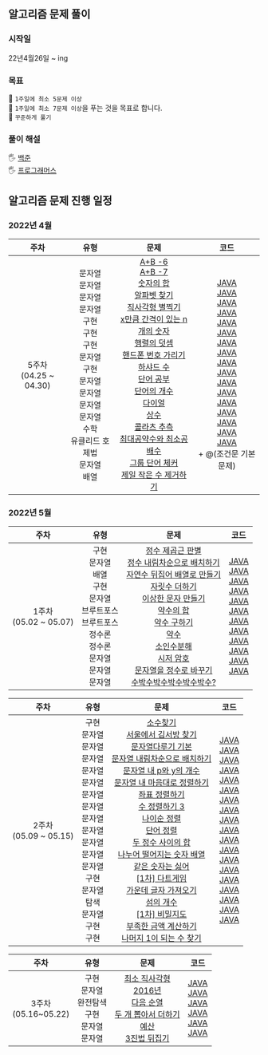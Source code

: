 <h2>알고리즘 문제 풀이</h2>
<h3>시작일</h3>
22년4월26일 ~ ing
<h3>목표</h3>

🎯 `1주일에 최소 5문제 이상`
<br />
🎯 `1주일에 최소 7문제 이상`을 푸는 것을 목표로 합니다.
<br />
🎯 `꾸준하게 풀기 `
<br />

<h3>풀이 해설</h3>

🖐 [백준](https://www.notion.so/Baekjoon-c7fe3bc431a84ff2844659e397a4dedc/)
<br />
🖐 [프로그래머스](https://vivacious-plate-33b.notion.site/Programmers-7e344c9b0a8b44e990ac4538720c4315/)
<br />

<h2>알고리즘 문제 진행 일정</h2>

### 2022년 4월

|              주차               |                                                                             유형                                                                              |                                                                                                                                                                                                                                                                                                                                                                                                                                                                                                                                                                                                                                         문제                                                                                                                                                                                                                                                                                                                                                                                                                                                                                                                                                                                                                                         |                                                                                                                                                                                                                                                                                                                                                                                                                                                                                                                                                                                                                                                                                                                                                                                                                                                                                           코드                                                                                                                                                                                                                                                                                                                                                                                                                                                                                                                                                                                                                                                                                                                                                                                                                                                                                           |
|:-----------------------------:|:-----------------------------------------------------------------------------------------------------------------------------------------------------------:|:----------------------------------------------------------------------------------------------------------------------------------------------------------------------------------------------------------------------------------------------------------------------------------------------------------------------------------------------------------------------------------------------------------------------------------------------------------------------------------------------------------------------------------------------------------------------------------------------------------------------------------------------------------------------------------------------------------------------------------------------------------------------------------------------------------------------------------------------------------------------------------------------------------------------------------------------------------------------------------------------------------------------------------------------------------------------------------------------------------------------------------------------------------------------------------------------------------------------------------------------------------------------------------:|:--------------------------------------------------------------------------------------------------------------------------------------------------------------------------------------------------------------------------------------------------------------------------------------------------------------------------------------------------------------------------------------------------------------------------------------------------------------------------------------------------------------------------------------------------------------------------------------------------------------------------------------------------------------------------------------------------------------------------------------------------------------------------------------------------------------------------------------------------------------------------------------------------------------------------------------------------------------------------------------------------------------------------------------------------------------------------------------------------------------------------------------------------------------------------------------------------------------------------------------------------------------------------------------------------------------------------------------------------------------------------------------------------------------------------------------------------------------------------------------------------------------------------------------------------------------------------------------------------------------------------------------------------------------------------------------------------------------------------------------------------------------------------------------:|
|    5주차<br/>(04.25 ~ 04.30)    | 문자열<br/>문자열<br/>문자열<br/>문자열<br/>구현<br/>구현<br/>구현<br/>문자열<br/>구현 <br/>문자열 <br/>문자열 <br/>문자열 <br/>문자열 <br/>수학 <br/>유클리드 호제법 <br/>문자열<br/>배열| [A+B -6](https://www.acmicpc.net/problem/10953) <br /> [A+B -7](https://www.acmicpc.net/problem/11021) <br /> [숫자의 합](https://www.acmicpc.net/problem/11720) <br /> [알파벳 찾기](https://www.acmicpc.net/problem/10809) <br /> [직사각형 별찍기](https://programmers.co.kr/learn/courses/30/lessons/12969) <br /> [x만큼 간격이 있는 n개의 숫자](https://programmers.co.kr/learn/courses/30/lessons/12954) <br /> [행렬의 덧셈](https://programmers.co.kr/learn/courses/30/lessons/12950) <br /> [핸드폰 번호 가리기](https://programmers.co.kr/learn/courses/30/lessons/12948) <br /> [하샤드 수](https://programmers.co.kr/learn/courses/30/lessons/12947) <br /> [단어 공부](https://www.acmicpc.net/problem/1157) <br /> [단어의 개수](https://www.acmicpc.net/problem/1152) <br /> [다이얼](https://www.acmicpc.net/problem/5622) <br /> [상수](https://www.acmicpc.net/problem/2908) <br /> [콜라츠 추측](https://programmers.co.kr/learn/courses/30/lessons/12943) <br /> [최대공약수와 최소공배수](https://www.acmicpc.net/problem/2609) <br /> [그룹 단어 체커](https://www.acmicpc.net/problem/1316) <br /> [제일 작은 수 제거하기](https://programmers.co.kr/learn/courses/30/lessons/12935) | [JAVA](https://github.com/eodudsla10/Algorithm-solve/blob/master/src/BOJ/BOJ10953.java) <br />[JAVA](https://github.com/eodudsla10/Algorithm-solve/commit/8a903f7bbbe7942d53a3ee5de6e4a39f6add98f9) <br />[JAVA](https://github.com/eodudsla10/Algorithm-solve/blob/master/src/BOJ/BOJ11720.java) <br />[JAVA](https://github.com/eodudsla10/Algorithm-solve/blob/master/src/BOJ/BOJ10809.java) <br />[JAVA](https://github.com/eodudsla10/Algorithm-solve/blob/master/src/PRO/PRO12969.java) <br />[JAVA](https://github.com/eodudsla10/Algorithm-solve/blob/master/src/PRO/PRO12954.java) <br />[JAVA](https://github.com/eodudsla10/Algorithm-solve/blob/master/src/PRO/PRO12950.java) <br />[JAVA](https://github.com/eodudsla10/Algorithm-solve/blob/master/src/PRO/PRO12948.java) <br />[JAVA](https://github.com/eodudsla10/Algorithm-solve/blob/master/src/PRO/PRO12947.java) <br />[JAVA](https://github.com/eodudsla10/Algorithm-solve/blob/master/src/BOJ/BOJ1157.java) <br />[JAVA](https://github.com/eodudsla10/Algorithm-solve/blob/master/src/BOJ/BOJ1152.java) <br />[JAVA](https://github.com/eodudsla10/Algorithm-solve/blob/master/src/BOJ/BOJ5622.java) <br />[JAVA](https://github.com/eodudsla10/Algorithm-solve/blob/master/src/BOJ/BOJ2908.java) <br />[JAVA](https://github.com/eodudsla10/Algorithm-solve/blob/master/src/PRO/PRO12943.java) <br />[JAVA](https://github.com/eodudsla10/Algorithm-solve/blob/master/src/BOJ/BOJ2609.java) <br />[JAVA](https://github.com/eodudsla10/Algorithm-solve/blob/master/src/BOJ/BOJ1316.java) <br />[JAVA](https://github.com/eodudsla10/Algorithm-solve/blob/master/src/PRO/PRO12935.java) <br /> + @(조건문 기본문제) |


### 2022년 5월


|            주차             |                                                    유형                                                    |                                                                                                                                                                                                                                                                                                                                                                                                              문제                                                                                                                                                                                                                                                                                                                                                                                                              |                                                                                                                                                                                                                                                                                                                                                                                                                                                                                                                                      코드                                                                                                                                                                                                                                                                                                                                                                                                                                                                                                                                       |
|:-------------------------:|:--------------------------------------------------------------------------------------------------------:|:----------------------------------------------------------------------------------------------------------------------------------------------------------------------------------------------------------------------------------------------------------------------------------------------------------------------------------------------------------------------------------------------------------------------------------------------------------------------------------------------------------------------------------------------------------------------------------------------------------------------------------------------------------------------------------------------------------------------------------------------------------------------------------------------------------------------------:|:-----------------------------------------------------------------------------------------------------------------------------------------------------------------------------------------------------------------------------------------------------------------------------------------------------------------------------------------------------------------------------------------------------------------------------------------------------------------------------------------------------------------------------------------------------------------------------------------------------------------------------------------------------------------------------------------------------------------------------------------------------------------------------------------------------------------------------------------------------------------------------------------------------------------------------------------------------------------------------------------------------------------------------------------------------------------------------:|
| 1주차 </br> (05.02 ~ 05.07) | 구현 <br/>문자열 <br/>배열 <br/>구현 <br/>문자열  <br/>브루트포스 <br/>브루트포스 <br/>정수론 <br/>정수론 <br/>문자열 <br/>문자열 <br/>문자열 | [정수 제곱근 판별](https://programmers.co.kr/learn/courses/30/lessons/12934) <br /> [정수 내림차순으로 배치하기](https://programmers.co.kr/learn/courses/30/lessons/12933) <br /> [자연수 뒤집어 배열로 만들기](https://programmers.co.kr/learn/courses/30/lessons/12932) <br /> [자릿수 더하기](https://programmers.co.kr/learn/courses/30/lessons/12931) <br /> [이상한 문자 만들기](https://programmers.co.kr/learn/courses/30/lessons/12930) <br /> [약수의 합](https://programmers.co.kr/learn/courses/30/lessons/12928) <br /> [약수 구하기](https://www.acmicpc.net/problem/2501)  <br /> [약수 ](https://www.acmicpc.net/problem/1037)  <br /> [소인수분해](https://www.acmicpc.net/problem/11653)  <br /> [시저 암호](https://programmers.co.kr/learn/courses/30/lessons/12926)  <br /> [문자열을 정수로 바꾸기](https://programmers.co.kr/learn/courses/30/lessons/12925)  <br /> [수박수박수박수박수박수?](https://programmers.co.kr/learn/courses/30/lessons/12922) | [JAVA](https://github.com/eodudsla10/Algorithm-solve/blob/master/src/PRO/PRO12934.java) <br />[JAVA](https://github.com/eodudsla10/Algorithm-solve/commit/8375e77f81a5cd6c0f8f1a60ca44786afb69eb7a) <br />[JAVA](https://github.com/eodudsla10/Algorithm-solve/blob/master/src/PRO/PRO12932.java) <br />[JAVA](https://github.com/eodudsla10/Algorithm-solve/blob/master/src/PRO/PRO12931.java) <br />[JAVA](https://github.com/eodudsla10/Algorithm-solve/blob/master/src/PRO/PRO12930.java) <br />[JAVA](https://github.com/eodudsla10/Algorithm-solve/blob/master/src/PRO/PRO12928.java) <br />[JAVA](https://github.com/eodudsla10/Algorithm-solve/blob/master/src/BOJ/BOJ2501.java) <br />[JAVA](https://github.com/eodudsla10/Algorithm-solve/blob/master/src/BOJ/BOJ1037.java) <br />[JAVA](https://github.com/eodudsla10/Algorithm-solve/blob/master/src/BOJ/BOJ11653.java) <br />[JAVA](https://github.com/eodudsla10/Algorithm-solve/blob/master/src/PRO/PRO12926.java) <br />[JAVA](https://github.com/eodudsla10/Algorithm-solve/blob/master/src/PRO/PRO12925.java) <br />[JAVA](https://github.com/eodudsla10/Algorithm-solve/blob/master/src/PRO/PRO12922.java) |

|           주차            |                                                                                         유형                                                                                         |                                                                                                                                                                                                                                                                                                                                                                                                                                                                                                                                                                                                                                                                                                           문제                                                                                                                                                                                                                                                                                                                                                                                                                                                                                                                                                                                                                                                                                                            |                                                                                                                                                                                                                                                                                                                                                                                                                                                                                                                                                                                                                                                                                                                                                                                                                                                                                 코드                                                                                                                                                                                                                                                                                                                                                                                                                                                                                                                                                                                                                                                                                                                                                                                                                                                                                  |
|:-----------------------:|:----------------------------------------------------------------------------------------------------------------------------------------------------------------------------------:|:-----------------------------------------------------------------------------------------------------------------------------------------------------------------------------------------------------------------------------------------------------------------------------------------------------------------------------------------------------------------------------------------------------------------------------------------------------------------------------------------------------------------------------------------------------------------------------------------------------------------------------------------------------------------------------------------------------------------------------------------------------------------------------------------------------------------------------------------------------------------------------------------------------------------------------------------------------------------------------------------------------------------------------------------------------------------------------------------------------------------------------------------------------------------------------------------------------------------------------------------------------------------------------------------------------------------------------------------------------------------------------------------------------------------------:|:-------------------------------------------------------------------------------------------------------------------------------------------------------------------------------------------------------------------------------------------------------------------------------------------------------------------------------------------------------------------------------------------------------------------------------------------------------------------------------------------------------------------------------------------------------------------------------------------------------------------------------------------------------------------------------------------------------------------------------------------------------------------------------------------------------------------------------------------------------------------------------------------------------------------------------------------------------------------------------------------------------------------------------------------------------------------------------------------------------------------------------------------------------------------------------------------------------------------------------------------------------------------------------------------------------------------------------------------------------------------------------------------------------------------------------------------------------------------------------------------------------------------------------------------------------------------------------------------------------------------------------------------------------------------------------------------------------------------------------------------------------------------:|
| 2주차<br/>(05.09 ~ 05.15) | 구현 <br/> 문자열 <br/> 문자열 <br/> 문자열 <br/> 문자열 <br/> 문자열 <br/> 문자열 <br/> 문자열 <br/> 문자열 <br/> 문자열 <br/> 문자열 <br/> 문자열 <br/> 문자열 <br/> 구현 <br/> 문자열 <br/> 탐색 <br/> 문자열 <br/> 구현 <br/> 구현 | [소수찾기](https://programmers.co.kr/learn/courses/30/lessons/12921?language=java) <br /> [서울에서 김서방 찾기](https://programmers.co.kr/learn/courses/30/lessons/12919) <br /> [문자열다루기 기본](https://programmers.co.kr/learn/courses/30/lessons/12918) <br /> [문자열 내림차순으로 배치하기](https://programmers.co.kr/learn/courses/30/lessons/12917) <br /> [문자열 내 p와 y의 개수](https://programmers.co.kr/learn/courses/30/lessons/12916) <br /> [문자열 내 마음대로 정렬하기](https://programmers.co.kr/learn/courses/30/lessons/12915) <br /> [좌표 정렬하기](https://www.acmicpc.net/problem/11650) <br /> [수 정렬하기 3](https://www.acmicpc.net/problem/10989) <br /> [나이순 정렬](https://www.acmicpc.net/problem/10814) <br /> [단어 정렬](https://www.acmicpc.net/problem/1181) <br /> [두 정수 사이의 합](https://programmers.co.kr/learn/courses/30/lessons/12912) <br /> [나누어 떨어지는 숫자 배열](https://programmers.co.kr/learn/courses/30/lessons/12910) <br /> [같은 숫자는 싫어](https://programmers.co.kr/learn/courses/30/lessons/12906) <br /> [[1차] 다트게임](https://programmers.co.kr/learn/courses/30/lessons/17682) <br /> [가운데 글자 가져오기](https://programmers.co.kr/learn/courses/30/lessons/12903) <br /> [섬의 개수](https://www.acmicpc.net/problem/4963) <br /> [[1차] 비밀지도](https://programmers.co.kr/learn/courses/30/lessons/17681) <br /> [부족한 금액 계산하기](https://programmers.co.kr/learn/courses/30/lessons/82612) <br /> [나머지 1이 되는 수 찾기](https://programmers.co.kr/learn/courses/30/lessons/87389) | [JAVA](https://github.com/eodudsla10/Algorithm-solve/blob/master/src/PRO/PRO12921.java) <br /> [JAVA](https://github.com/eodudsla10/Algorithm-solve/blob/master/src/PRO/PRO12919.java) <br /> [JAVA](https://github.com/eodudsla10/Algorithm-solve/blob/master/src/PRO/PRO12918.java) <br /> [JAVA](https://github.com/eodudsla10/Algorithm-solve/blob/master/src/PRO/PRO12917.java) <br /> [JAVA](https://github.com/eodudsla10/Algorithm-solve/blob/master/src/PRO/PRO12916.java) <br /> [JAVA](https://github.com/eodudsla10/Algorithm-solve/blob/master/src/PRO/PRO12915.java) <br /> [JAVA](https://github.com/eodudsla10/Algorithm-solve/blob/master/src/BOJ/BOJ11650.java) <br /> [JAVA](https://github.com/eodudsla10/Algorithm-solve/blob/master/src/BOJ/BOJ10989.java) <br /> [JAVA](https://github.com/eodudsla10/Algorithm-solve/blob/master/src/BOJ/BOJ10814.java) <br /> [JAVA](https://github.com/eodudsla10/Algorithm-solve/blob/master/src/BOJ/BOJ1181.java) <br /> [JAVA](https://github.com/eodudsla10/Algorithm-solve/blob/master/src/PRO/PRO12912.java) <br /> [JAVA](https://github.com/eodudsla10/Algorithm-solve/blob/master/src/PRO/PRO12910.java) <br /> [JAVA](https://github.com/eodudsla10/Algorithm-solve/blob/master/src/PRO/PRO12906.java) <br /> [JAVA](https://github.com/eodudsla10/Algorithm-solve/blob/master/src/PRO/PRO17682.java) <br /> [JAVA](https://github.com/eodudsla10/Algorithm-solve/blob/master/src/PRO/PRO12903.java) <br /> [JAVA](https://github.com/eodudsla10/Algorithm-solve/blob/master/src/BOJ/PRO4963.java) <br /> [JAVA](https://github.com/eodudsla10/Algorithm-solve/blob/master/src/PRO/PRO17681.java) <br /> [JAVA](https://github.com/eodudsla10/Algorithm-solve/blob/master/src/PRO/PRO82612.java) <br /> [JAVA](https://github.com/eodudsla10/Algorithm-solve/blob/master/src/PRO/PRO87389.java) |

|      주차      |                          유형                          |                                                                                                                                                                                                              문제                                                                                                                                                                                                               |                                                                                                                                                                                                                                          코드                                                                                                                                                                                                                                          |
|:------------:|:----------------------------------------------------:|:-----------------------------------------------------------------------------------------------------------------------------------------------------------------------------------------------------------------------------------------------------------------------------------------------------------------------------------------------------------------------------------------------------------------------------:|:------------------------------------------------------------------------------------------------------------------------------------------------------------------------------------------------------------------------------------------------------------------------------------------------------------------------------------------------------------------------------------------------------------------------------------------------------------------------------------:|
|3주차<br/>(05.16~05.22)| 구현 <br/> 문자열 <br/> 완전탐색 <br/> 구현 <br/> 문자열 <br/> 문자열 | [최소 직사각형](https://programmers.co.kr/learn/courses/30/lessons/86491) <br />[2016년](https://programmers.co.kr/learn/courses/30/lessons/12901) <br />[다음 순열](https://www.acmicpc.net/problem/10972) <br />[두 개 뽑아서 더하기](https://programmers.co.kr/learn/courses/30/lessons/68644) <br />[예산](https://programmers.co.kr/learn/courses/30/lessons/12982) <br />[3진법 뒤집기](https://programmers.co.kr/learn/courses/30/lessons/68935) | [JAVA](https://github.com/eodudsla10/Algorithm-solve/blob/master/src/PRO/PRO86491.java) <br /> [JAVA](https://github.com/eodudsla10/Algorithm-solve/blob/master/src/PRO/PRO12901.java) <br /> [JAVA](https://github.com/eodudsla10/Algorithm-solve/blob/master/src/BOJ/BOJ10972.java) <br /> [JAVA](https://github.com/eodudsla10/Algorithm-solve/blob/master/src/BOJ/BOJ10972.java) <br /> [JAVA](https://github.com/eodudsla10/Algorithm-solve/blob/master/src/PRO/PRO12982.java) <br /> [JAVA](https://github.com/eodudsla10/Algorithm-solve/blob/master/src/PRO/PRO68935.java) |
